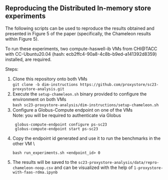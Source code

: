 ## Reproducing the Distributed In-memory store experiments

The following scripts can be used to reproduce the results obtained and presented in Figure 5 of the paper
(specifically, the Chameleon results within Figure 5).

To run these experiments, two compute-haswell-ib VMs from CHI@TACC with CC-Ubuntu20.04
(hash: ecb2ffc4-90a8-4c8b-b9ed-a141392d8359) installed, are required.

Steps:
1. Clone this repository onto both VMs \
`git clone -b dim-instructions https://github.com/proxystore/sc23-proxystore-analysis.git`
2. Execute the `setup-chameleon.sh` binary provided to configure the environment on both VMs \
`bash sc23-proxystore-analysis/dim-instructions/setup-chameleon.sh`
3. Configure a Globus-Compute endpoint on one of the VMs \
   Note: you will be required to authenticate via Globus
   ```
    globus-compute-endpoint configure ps-sc23
    globus-compute-endpoint start ps-sc23
   ```
4.  Copy the endpoint id generated and use it to run the benchmarks in the other VM \
    ```
    bash run_experiments.sh <endpoint_id> 0
    ```
5. The results will be saved to the `sc23-proxystore-analysis/data/repro-chameleon-noop.csv` and can be
   visualized with the help of `1-proxystore-with-faas-rdma.ipynb`
 


